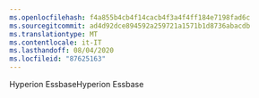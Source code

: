 ```yaml
---
ms.openlocfilehash: f4a855b4cb4f14cacb4f3a4f4ff184e7198fad6c
ms.sourcegitcommit: ad4d92dce894592a259721a1571b1d8736abacdb
ms.translationtype: MT
ms.contentlocale: it-IT
ms.lasthandoff: 08/04/2020
ms.locfileid: "87625163"
---
```

<span data-ttu-id="dfd6a-101">Hyperion Essbase</span><span class="sxs-lookup"><span data-stu-id="dfd6a-101">Hyperion Essbase</span></span>
